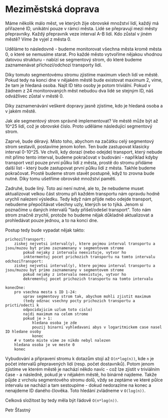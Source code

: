 # Meziměstská doprava

Máme několik málo měst, ve kterých žije obrovské množství lidí, každý má přiřazené ID, unikátní pouze v rámci města. Lidé se přepravují mezi městy přepravníky. Každý přepravník veze interval A-B lidí. Kdo zůstal v jiném městě? Víme že vyjel z města 0.

Uděláme to následovně - budeme monitorovat všechna města kromě města 0, o které se nemusíme starat. Pro každé město vytvoříme nějakou vhodnou datovou strukturu - nabízí se segmentový strom, do které budeme zaznamenávat příchozí/odchozí transporty lidí.

Díky tomuto segmentovému stromu zjistíme maximum všech lidí ve městě. Pokud tedy na konci dne v nějakém městě bude existovat maximum 2, víme, že tam je hledaná osoba. Najít ID této osoby je potom triviální. Pokud v žádnem z 24 monitorovaných měst nebudou dva lidé se stejným ID, náš odvážlivec zůstal v městě 0.

Díky zaznamenávání veškeré dopravy jasně zjistíme, kdo je hledaná osoba a v jakém městě.

Jak ale segmentový strom správně implementovat? Ve městě může být až 10^25 lidí, což je obrovské číslo. Proto uděláme následující segmentový strom.

Zaprvé, bude děravý. Místo toho, abychom na začátku celý segmentový strom sestavili, postavíme jenom kořen. Ten bude zastupovat klasicky interval 0-10^25. Ve chvíli, kdy dorazí (nebo odejde) transport, který nebude mít přímo tento interval, budeme pokračovat v budování - například kdyby transport vezl pouze první půlku lidí z města, prostě do stromu přidáme další list - který bude zastupovat první půlku lidí z města. Takhle budeme pokračovat. Prostě budeme strom stavět postupně, když to zrovna bude nutné. Díky tomu ušetříme obrovské množství paměti.

Zadruhé, bude líný. Toto asi není nutné, ale to, že nebudeme muset aktualizovat velkou část stromu při každém transportu nám opravdu hodně urychlí nalezení výsledku. Tedy když nám přijde nebo odejde transport, nebudeme přepočítávat všechny uzly, kterých se to týká. Jenom si poznačíme u daných intervalů "tady přišel/odešel transport". Toto nám strom značně zrychlí, protože ho budeme nějak důkladně aktualizovat a prohledávat pouze jednou, a to na konci dne.

Postup tedy bude vypadat nějak takto:

```
prichoziTransport:
    ziskej nejvetsi interval(y), ktere pojmou interval transportu a jsou/muzou byt primo zaznamenany v segmentovem strome
        pokud nejaky z intervalu neexistuje, vytvor ho
        inktermentuj pocet prichozich transportu na tomto intervalu
odchoziTransport:
    ziskej nejvetsi interval(y), ktere pojmou interval transportu a jsou/muzou byt primo zaznamenany v segmentovem strome
        pokud nejaky z intervalu neexistuje, vytvor ho
        dekrementuj pocet prichozich transportu na tomto intervalu

konecDne:
    pro vsechna mesta s ID 1-24:
        uprav segmentovy strom tak, abychom mohli zjistit maximum
        (tedy odznac vsechny pocty prichozich transportu a pricti/odecti k
        odpocidajicim uzlum toto cislo)
        najdi maximum na celem strome
        pokud je > 1:
            hledana osoba je zde
            pouzij binarni vyhledavani abys v logaritmickem case nasel ID hledane osoby
            konec
    # v tomto miste vime ze nikdo nebyl nalezen
    hledana osoba je ve meste 0
    konec
```

Vybudování a připravení stromu k dotazům stojí až `O(n*log(n))`, kde `n` je počet intervalů přepravených lidí (resp. počet dostavníků). Potom jenom zjistíme ve kterém městě je nachází někdo navíc - což lze zjistit v triviálním čase - a následně, pokud je v nějakém městě, ho binárně najdeme. Takže půjde z vrcholu segmentového stromu dolů, vždy se zeptáme ve které půlce intervalu se nachází a tam sestoupíme - dokud nedorazíme na konec a nenajdeme ID daného člověka. Toto hledání zvládneme v `O(log(n))`. 

Celková složitost by tedy měla být řádově `O(n*log(n))`. 

Petr Šťastný